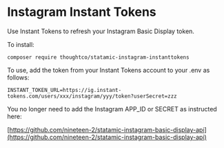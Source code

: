 # Instagram Instant Tokens

Use Instant Tokens to refresh your Instagram Basic Display token.

To install:

```
composer require thoughtco/statamic-instagram-instanttokens
```

To use, add the token from your Instant Tokens account to your .env as follows:

```env
INSTANT_TOKEN_URL=https://ig.instant-tokens.com/users/xxx/instagram/yyy/token?userSecret=zzz
```

You no longer need to add the Instagram APP_ID or SECRET as instructed here:

[https://github.com/nineteen-2/statamic-instagram-basic-display-api](https://github.com/nineteen-2/statamic-instagram-basic-display-api)
